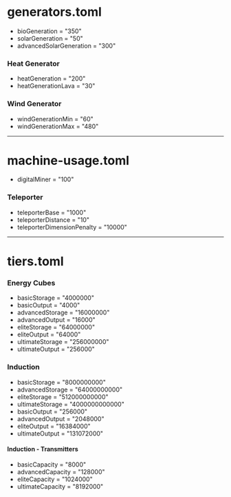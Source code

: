 # generators.toml

- bioGeneration = "350"
- solarGeneration = "50"
- advancedSolarGeneration = "300"

### Heat Generator

- heatGeneration = "200"
- heatGenerationLava = "30"

### Wind Generator

- windGenerationMin = "60"
- windGenerationMax = "480"

---

# machine-usage.toml

- digitalMiner = "100"

### Teleporter

- teleporterBase = "1000"
- teleporterDistance = "10"
- teleporterDimensionPenalty = "10000"

---

# tiers.toml

### Energy Cubes

- basicStorage = "4000000"
- basicOutput = "4000"
- advancedStorage = "16000000"
- advancedOutput = "16000"
- eliteStorage = "64000000"
- eliteOutput = "64000"
- ultimateStorage = "256000000"
- ultimateOutput = "256000"

### Induction

- basicStorage = "8000000000"
- advancedStorage = "64000000000"
- eliteStorage = "512000000000"
- ultimateStorage = "4000000000000"
- basicOutput = "256000"
- advancedOutput = "2048000"
- eliteOutput = "16384000"
- ultimateOutput = "131072000"

#### Induction - Transmitters

- basicCapacity = "8000"
- advancedCapacity = "128000"
- eliteCapacity = "1024000"
- ultimateCapacity = "8192000"